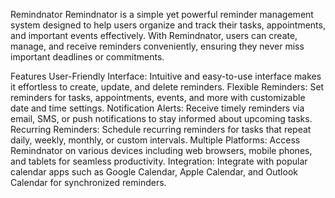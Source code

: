 Remindnator
Remindnator is a simple yet powerful reminder management system designed to help users organize and track their tasks, appointments, and important events effectively. With Remindnator, users can create, manage, and receive reminders conveniently, ensuring they never miss important deadlines or commitments.

Features
User-Friendly Interface: Intuitive and easy-to-use interface makes it effortless to create, update, and delete reminders.
Flexible Reminders: Set reminders for tasks, appointments, events, and more with customizable date and time settings.
Notification Alerts: Receive timely reminders via email, SMS, or push notifications to stay informed about upcoming tasks.
Recurring Reminders: Schedule recurring reminders for tasks that repeat daily, weekly, monthly, or custom intervals.
Multiple Platforms: Access Remindnator on various devices including web browsers, mobile phones, and tablets for seamless productivity.
Integration: Integrate with popular calendar apps such as Google Calendar, Apple Calendar, and Outlook Calendar for synchronized reminders.
